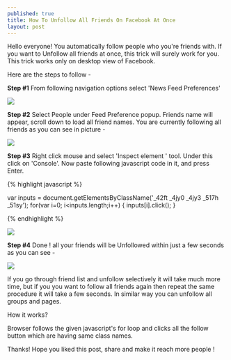 ```yaml
---
published: true
title: How To Unfollow All Friends On Facebook At Once
layout: post
---
```



Hello everyone! You automatically follow people who you're friends with. If you want to Unfollow all friends at once, this trick will surely work for you. This trick works only on desktop view of Facebook.

Here are the steps to follow -

**Step #1** From following navigation options select  'News Feed Preferences'

![](http://4.bp.blogspot.com/-IZ8S8L2Jw6g/VH64s-XO1dI/AAAAAAAAB-k/o47aTBdMB_4/s1600/Capture.JPG)

**Step #2** Select People under Feed Preference popup. Friends name will appear, scroll down to load all friend names. You are currently following all friends as you can see in picture -


![](http://3.bp.blogspot.com/-KyEXUa0-uqk/VH65XZAP6tI/AAAAAAAAB-s/xD9yxHWud84/s1600/Capture2.JPG) 

**Step #3**  Right click mouse and select 'Inspect element ' tool. Under this click on 'Console'. Now paste following javascript code in it, and press Enter.

{% highlight javascript %}

var inputs = document.getElementsByClassName('_42ft _4jy0 _4jy3 _517h _51sy'); 
for(var i=0; i<inputs.length;i++) 
  { 
  inputs[i].click(); 
  }

{% endhighlight %}


![](http://4.bp.blogspot.com/-5kUvxcN96hc/VH66suz3MGI/AAAAAAAAB-8/abrCbtKDkVc/s1600/Capture4.JPG)

**Step #4** Done ! all your friends will be Unfollowed within just a few seconds as you can see -


![](http://4.bp.blogspot.com/-o9fhZCTgEpo/VH66sLOZdyI/AAAAAAAAB-4/7Yu5lTqP4Tg/s1600/Capture3.JPG)

If you go through friend list and unfollow selectively it will take much more time, but if you you want to follow all friends again then repeat the same procedure it will take a few seconds. In similar way you can unfollow all groups and pages. 

How it works?

Browser follows the given javascript's for loop and clicks all the follow button which are having same class names.

Thanks!
Hope you liked this post, share and make it reach more people !
